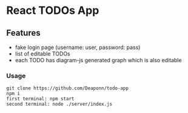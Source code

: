 # React TODOs App

## Features

- fake login page (username: user, password: pass)
- list of editable TODOs
- each TODO has diagram-js generated graph which is also editable

### Usage

```
git clone https://github.com/Deaponn/todo-app
npm i
first terminal: npm start
second terminal: node ./server/index.js
```